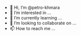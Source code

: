 - 👋 Hi, I’m @petro-khmara
- 👀 I’m interested in ...
- 🌱 I’m currently learning ...
- 💞️ I’m looking to collaborate on ...
- 📫 How to reach me ...

<!---
petro-khmara/petro-khmara is a ✨ special ✨ repository because its `README.md` (this file) appears on your GitHub profile.
You can click the Preview link to take a look at your changes.
--->
